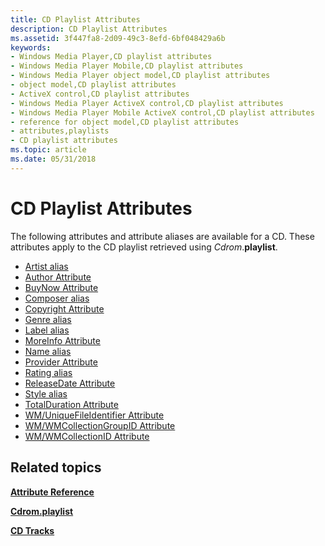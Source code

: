 ```yaml
---
title: CD Playlist Attributes
description: CD Playlist Attributes
ms.assetid: 3f447fa8-2d09-49c3-8efd-6bf048429a6b
keywords:
- Windows Media Player,CD playlist attributes
- Windows Media Player Mobile,CD playlist attributes
- Windows Media Player object model,CD playlist attributes
- object model,CD playlist attributes
- ActiveX control,CD playlist attributes
- Windows Media Player ActiveX control,CD playlist attributes
- Windows Media Player Mobile ActiveX control,CD playlist attributes
- reference for object model,CD playlist attributes
- attributes,playlists
- CD playlist attributes
ms.topic: article
ms.date: 05/31/2018
---
```


# CD Playlist Attributes

The following attributes and attribute aliases are available for a CD. These attributes apply to the CD playlist retrieved using *Cdrom*.**playlist**.

-   [Artist alias](author-attribute.md)
-   [Author Attribute](author-attribute.md)
-   [BuyNow Attribute](buynow-attribute.md)
-   [Composer alias](wm-composer-attribute.md)
-   [Copyright Attribute](copyright-attribute.md)
-   [Genre alias](wm-genre-attribute.md)
-   [Label alias](wm-publisher-attribute.md)
-   [MoreInfo Attribute](moreinfo-attribute.md)
-   [Name alias](title-attribute.md)
-   [Provider Attribute](provider-attribute.md)
-   [Rating alias](wm-providerrating-attribute.md)
-   [ReleaseDate Attribute](releasedate-attribute.md)
-   [Style alias](wm-providerstyle-attribute.md)
-   [TotalDuration Attribute](totalduration-attribute.md)
-   [WM/UniqueFileIdentifier Attribute](wm-uniquefileidentifier-attribute.md)
-   [WM/WMCollectionGroupID Attribute](wm-wmcollectiongroupid-attribute.md)
-   [WM/WMCollectionID Attribute](wm-wmcollectionid-attribute.md)

## Related topics

<dl> <dt>

[**Attribute Reference**](attribute-reference.md)
</dt> <dt>

[**Cdrom.playlist**](cdrom-playlist.md)
</dt> <dt>

[**CD Tracks**](cd-track-attributes.md)
</dt> </dl>

 

 




